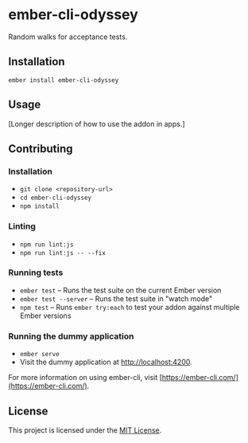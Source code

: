 ember-cli-odyssey
==============================================================================

Random walks for acceptance tests.

Installation
------------------------------------------------------------------------------

```
ember install ember-cli-odyssey
```


Usage
------------------------------------------------------------------------------

[Longer description of how to use the addon in apps.]


Contributing
------------------------------------------------------------------------------

### Installation

* `git clone <repository-url>`
* `cd ember-cli-odyssey`
* `npm install`

### Linting

* `npm run lint:js`
* `npm run lint:js -- --fix`

### Running tests

* `ember test` – Runs the test suite on the current Ember version
* `ember test --server` – Runs the test suite in "watch mode"
* `npm test` – Runs `ember try:each` to test your addon against multiple Ember versions

### Running the dummy application

* `ember serve`
* Visit the dummy application at [http://localhost:4200](http://localhost:4200).

For more information on using ember-cli, visit [https://ember-cli.com/](https://ember-cli.com/).

License
------------------------------------------------------------------------------

This project is licensed under the [MIT License](LICENSE.md).
